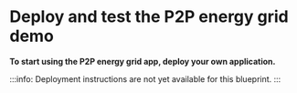 # Deploy and test the P2P energy grid demo

**To start using the P2P energy grid app, deploy your own application.**

:::info:
Deployment instructions are not yet available for this blueprint.
:::

<!--

## Prerequisites

To deploy the P2P energy grid app, you must have the following:

### Hardware

- The sources, producers, and consumers can run on Raspberry Pis (RPi)
- The grid must be run on a server that's capable of web APIs, database storage and background tasks

### Software

- [Node.js](https://nodejs.org/)

- [MAM (Masked Authenticated Messaging)](https://github.com/iotaledger/mam.client.js)

Choose from one of the following cloud services or a local server:

- Amazon
    * [Web server](https://aws.amazon.com/s3/)
    * [API server](https://aws.amazon.com/api-gateway/)
    * [NoSQL database](https://aws.amazon.com/dynamodb/)
    * [Background tasks](https://aws.amazon.com/lambda/)

- Local server
    * Storage: local file system
    * Web server: Nginx
    * API server: Node.js with Express
    * NoSQL database: MongoDB
    * Background tasks: Task scheduler running Node.js tasks

### Programming knowledge

- JavaScript/TypeScript
- HTML/CSS
- [React framework](https://github.com/facebook/create-react-app)
- Required third-party licenses
- Cloud services

### IOTA knowledge

An understanding of MAM channels.

## Deploy the P2P energy grid app

The deployment instructions are documented in the [GitHub repository](https://github.com/iotaledger/poc-p2p-energy).

Sources running on RPi need the following:
- Local area network (LAN) or wide area network (WAN) connection to the grid
- Connection to a node (can be internal)
- [Node.js](https://github.com/audstanley/NodeJs-Raspberry-Pi)

Producers running on RPi need the following:
- Local area network (LAN) or wide area network (WAN) connection to the grid
- Connection to a node (can be internal)
- [Node.js](https://github.com/audstanley/NodeJs-Raspberry-Pi)

Consumers running on RPi need the following:
- Local area network (LAN) or wide area network (WAN) connection to the grid
- Connection to a node (can be internal)
- [Node.js](https://github.com/audstanley/NodeJs-Raspberry-Pi)

Grids running in the cloud or on a local server need the following:
- WAN connection
- Connection to a node
-->